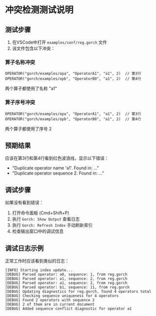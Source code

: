 # 冲突检测测试说明

## 测试步骤

1. 在VSCode中打开 `examples/conf/reg.gorch` 文件
2. 该文件包含以下冲突：

### 算子名称冲突
```gorch
OPERATOR("gorch/examples/opa", "OperatorA1", "a1", 2)  // 第3行
OPERATOR("gorch/examples/opb", "OperatorB0", "a1", 2)  // 第4行
```
两个算子都使用了名称 "a1"

### 算子序号冲突
```gorch
OPERATOR("gorch/examples/opa", "OperatorA1", "a1", 2)  // 第3行
OPERATOR("gorch/examples/opb", "OperatorB0", "a1", 2)  // 第4行
```
两个算子都使用了序号 2

## 预期结果

应该在第3行和第4行看到红色波浪线，显示以下错误：
- "Duplicate operator name 'a1'. Found in: ..."
- "Duplicate operator sequence 2. Found in: ..."

## 调试步骤

如果没有看到错误：

1. 打开命令面板 (Cmd+Shift+P)
2. 执行 `Gorch: Show Output` 查看日志
3. 执行 `Gorch: Refresh Index` 手动刷新索引
4. 检查输出窗口中的调试信息

## 调试日志示例

正常工作时应该看到类似的日志：
```
[INFO] Starting index update...
[DEBUG] Parsed operator: a0, sequence: 1, from reg.gorch
[DEBUG] Parsed operator: a1, sequence: 2, from reg.gorch
[DEBUG] Parsed operator: a1, sequence: 2, from reg.gorch
[DEBUG] Parsed operator: b1, sequence: 11, from reg.gorch
[DEBUG] Updating diagnostics for reg.gorch, found 4 operators total
[DEBUG] Checking sequence uniqueness for 4 operators
[DEBUG] Found 2 operators with sequence 2
[DEBUG] 2 of them are in current document
[DEBUG] Added sequence conflict diagnostic for operator a1
```
